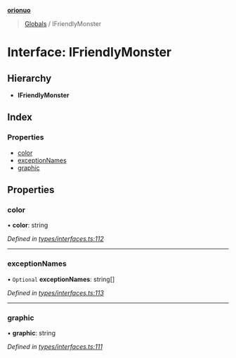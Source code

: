 **[orionuo](../README.md)**

> [Globals](../globals.md) / IFriendlyMonster

# Interface: IFriendlyMonster

## Hierarchy

* **IFriendlyMonster**

## Index

### Properties

* [color](ifriendlymonster.md#color)
* [exceptionNames](ifriendlymonster.md#exceptionnames)
* [graphic](ifriendlymonster.md#graphic)

## Properties

### color

•  **color**: string

*Defined in [types/interfaces.ts:112](https://github.com/msviha/orionuo/blob/2f31050/src/types/interfaces.ts#L112)*

___

### exceptionNames

• `Optional` **exceptionNames**: string[]

*Defined in [types/interfaces.ts:113](https://github.com/msviha/orionuo/blob/2f31050/src/types/interfaces.ts#L113)*

___

### graphic

•  **graphic**: string

*Defined in [types/interfaces.ts:111](https://github.com/msviha/orionuo/blob/2f31050/src/types/interfaces.ts#L111)*
